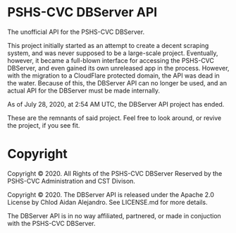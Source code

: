 # PSHS-CVC DBServer API
The unofficial API for the PSHS-CVC DBServer.

This project initially started as an attempt to create a decent scraping system, and was never supposed to be a large-scale project. Eventually, however, it became a full-blown interface for accessing the PSHS-CVC DBServer, and even gained its own unreleased app in the process. However, with the migration to a CloudFlare protected domain, the API was dead in the water. Because of this, the DBServer API can no longer be used, and an actual API for the DBServer must be made internally.

As of July 28, 2020, at 2:54 AM UTC, the DBServer API project has ended.

These are the remnants of said project. Feel free to look around, or revive the project, if you see fit.

# Copyright
Copyright © 2020. All Rights of the PSHS-CVC DBServer Reserved by the PSHS-CVC Administration and CST Divison.

Copyright © 2020. The DBServer API is released under the Apache 2.0 License by Chlod Aidan Alejandro. See LICENSE.md for more details.

The DBServer API is in no way affiliated, partnered, or made in conjuction with the PSHS-CVC DBServer.
